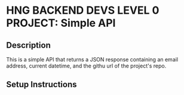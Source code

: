 # HNG BACKEND DEVS LEVEL 0 PROJECT: Simple API
## Description
This is a simple API that returns a JSON response containing an email address, current datetime, and the githu url of the project's repo.

## Setup Instructions
